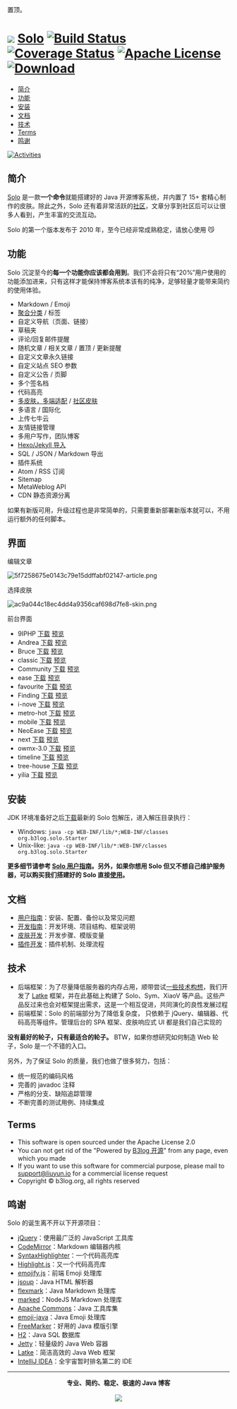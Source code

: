 置顶。
# <img src="https://cloud.githubusercontent.com/assets/873584/26024695/4defcb5e-3809-11e7-9755-fa4d22c45718.png"> [Solo](https://github.com/b3log/solo) [![Build Status](https://img.shields.io/travis/b3log/solo.svg?style=flat)](https://travis-ci.org/b3log/solo) [![Coverage Status](https://img.shields.io/coveralls/b3log/solo.svg?style=flat)](https://coveralls.io/github/b3log/solo?branch=master)  [![Apache License](http://img.shields.io/badge/license-apache2-orange.svg?style=flat)](http://www.apache.org/licenses/LICENSE-2.0) [![Download](http://img.shields.io/badge/download-11K+-blue.svg?style=flat)](http://pan.baidu.com/share/link?shareid=541735&uk=3255126224) 

* [简介](#%E7%AE%80%E4%BB%8B)
* [功能](#%E5%8A%9F%E8%83%BD)
* [安装](#%E5%AE%89%E8%A3%85)
* [文档](#%E6%96%87%E6%A1%A3)
* [技术](#%E6%8A%80%E6%9C%AF)
* [Terms](#terms)
* [鸣谢](#%E9%B8%A3%E8%B0%A2)

[![Activities](https://graphs.waffle.io/b3log/solo/throughput.svg)](https://waffle.io/b3log/solo/metrics/throughput)

## 简介

[Solo](https://github.com/b3log/solo) 是一款**一个命令**就能搭建好的 Java 开源博客系统，并内置了 15+ 套精心制作的皮肤。除此之外，Solo 还有着非常活跃的[社区](https://hacpai.com/b3log)，文章分享到社区后可以让很多人看到，产生丰富的交流互动。

Solo 的第一个版本发布于 2010 年，至今已经非常成熟稳定，请放心使用 :smirk_cat:

## 功能 

Solo 沉淀至今的**每一个功能你应该都会用到**。我们不会将只有“20%”用户使用的功能添加进来，只有这样才能保持博客系统本该有的纯净，足够轻量才能带来简约的使用体验。

* Markdown / Emoji
* [聚合分类](https://github.com/b3log/solo/issues/12256) / 标签
* 自定义导航（页面、链接）
* 草稿夹
* 评论/回复邮件提醒
* 随机文章 / 相关文章 / 置顶 / 更新提醒
* 自定义文章永久链接
* 自定义站点 SEO 参数
* 自定义公告 / 页脚
* 多个签名档
* 代码高亮
* [多皮肤，多端适配](https://github.com/b3log/solo-skins/tree/master/skin-preview) / [社区皮肤](https://github.com/b3log/solo-third-skins/tree/master/skin-preview)
* 多语言 / 国际化
* 上传七牛云
* 友情链接管理
* 多用户写作，团队博客
* [Hexo/Jekyll 导入](https://hacpai.com/article/1498490209748)
* SQL / JSON / Markdown 导出
* 插件系统
* Atom / RSS 订阅
* Sitemap
* MetaWeblog API
* CDN 静态资源分离 

如果有新版可用，升级过程也是非常简单的，只需要重新部署新版本就可以，不用运行额外的任何脚本。

## 界面

编辑文章

![5f7258675e0143c79e15ddffabf02147-article.png](https://img.hacpai.com/file/2017/8/5f7258675e0143c79e15ddffabf02147-article.png) 

选择皮肤

![ac9a044c18ec4dd4a9356caf698d7fe8-skin.png](https://img.hacpai.com/file/2017/8/ac9a044c18ec4dd4a9356caf698d7fe8-skin.png) 

前台界面

* 9IPHP [下载](https://github.com/b3log/solo-skins/tree/master/9IPHP) [预览](http://vanessa.b3log.org/?skin=9IPHP)
* Andrea [下载](https://github.com/b3log/solo-skins/tree/master/Andrea) [预览](http://vanessa.b3log.org/?skin=Andrea)
* Bruce [下载](https://github.com/b3log/solo-skins/tree/master/Bruce) [预览](http://vanessa.b3log.org/?skin=Bruce)
* classic [下载](https://github.com/b3log/solo-skins/tree/master/classic) [预览](http://vanessa.b3log.org/?skin=classic)
* Community [下载](https://github.com/b3log/solo-skins/tree/master/Community) [预览](http://vanessa.b3log.org/?skin=Community)
* ease [下载](https://github.com/b3log/solo-skins/tree/master/ease) [预览](http://vanessa.b3log.org/?skin=ease)
* favourite [下载](https://github.com/b3log/solo-skins/tree/master/favourite) [预览](http://vanessa.b3log.org/?skin=favourite)
* Finding [下载](https://github.com/b3log/solo-skins/tree/master/Finding) [预览](http://vanessa.b3log.org/?skin=Finding)
* i-nove [下载](https://github.com/b3log/solo-skins/tree/master/i-nove) [预览](http://vanessa.b3log.org/?skin=i-nove)
* metro-hot [下载](https://github.com/b3log/solo-skins/tree/master/metro-hot) [预览](http://vanessa.b3log.org/?skin=metro-hot)
* mobile [下载](https://github.com/b3log/solo-skins/tree/master/mobile) [预览](http://vanessa.b3log.org/?skin=mobile)
* NeoEase [下载](https://github.com/b3log/solo-skins/tree/master/NeoEase) [预览](http://vanessa.b3log.org/?skin=NeoEase)
* next [下载](https://github.com/b3log/solo-skins/tree/master/next) [预览](http://vanessa.b3log.org/?skin=next)
* owmx-3.0 [下载](https://github.com/b3log/solo-skins/tree/master/owmx-3.0) [预览](http://vanessa.b3log.org/?skin=owmx-3.0)
* timeline [下载](https://github.com/b3log/solo-skins/tree/master/timeline) [预览](http://vanessa.b3log.org/?skin=timeline)
* tree-house [下载](https://github.com/b3log/solo-skins/tree/master/tree-house) [预览](http://vanessa.b3log.org/?skin=tree-house)
* yilia [下载](https://github.com/b3log/solo-skins/tree/master/yilia) [预览](http://vanessa.b3log.org/?skin=yilia)

## 安装

JDK 环境准备好之后[下载](http://pan.baidu.com/share/link?shareid=541735&uk=3255126224)最新的 Solo 包解压，进入解压目录执行：

* Windows: `java -cp WEB-INF/lib/*;WEB-INF/classes org.b3log.solo.Starter`
* Unix-like: `java -cp WEB-INF/lib/*:WEB-INF/classes org.b3log.solo.Starter`

**更多细节请参考 [Solo 用户指南](https://hacpai.com/article/1492881378588)。另外，如果你想用 Solo 但又不想自己维护服务器，可以购买我们搭建好的 Solo 直接[使用](http://b3log.org/services/#solo)。**

## 文档

* [用户指南](https://hacpai.com/article/1492881378588)：安装、配置、备份以及常见问题
* [开发指南](https://hacpai.com/article/1493822943172)：开发环境、项目结构、框架说明
* [皮肤开发](https://hacpai.com/article/1493814851007)：开发步骤、模版变量
* [插件开发](https://docs.google.com/document/pub?id=15H7Q3EBo-44v61Xp_epiYY7vK_gPJLkQaT7T1gkE64w&pli=1)：插件机制、处理流程

## 技术

* 后端框架：为了尽量降低服务器的内存占用，顺带尝试[一些技术构想](https://hacpai.com/article/1403847528022)，我们开发了 [Latke](https://github.com/b3log/latke) 框架，并在此基础上构建了 Solo、Sym、XiaoV 等产品。这些产品反过来也会对框架提出需求，这是一个相互促进，共同演化的良性发展过程
* 前端框架：Solo 的前端部分为了降低复杂度， 只依赖于 jQuery、编辑器、代码高亮等组件。管理后台的 SPA 框架、皮肤响应式 UI 都是我们自己实现的

**没有最好的轮子，只有最适合的轮子。** BTW，如果你想研究如何制造 Web 轮子，Solo 是一个不错的入口。

另外，为了保证 Solo 的质量，我们也做了很多努力，包括：

* 统一规范的编码风格
* 完善的 javadoc 注释
* 严格的分支、缺陷追踪管理
* 不断完善的测试用例、持续集成

## Terms

* This software is open sourced under the Apache License 2.0
* You can not get rid of the "Powered by [B3log 开源](http://b3log.org)" from any page, even which you made
* If you want to use this software for commercial purpose, please mail to support@liuyun.io for a commercial license request
* Copyright &copy; b3log.org, all rights reserved

## 鸣谢

Solo 的诞生离不开以下开源项目：

* [jQuery](https://github.com/jquery/jquery)：使用最广泛的 JavaScript 工具库
* [CodeMirror](https://github.com/codemirror/CodeMirror)：Markdown 编辑器内核
* [SyntaxHighlighter](https://github.com/syntaxhighlighter/syntaxhighlighter)：一个代码高亮库
* [Highlight.js](https://github.com/isagalaev/highlight.js)：又一个代码高亮库
* [emojify.js](https://github.com/Ranks/emojify.js)：前端 Emoji 处理库
* [jsoup](https://github.com/jhy/jsoup)：Java HTML 解析器
* [flexmark](https://github.com/vsch/flexmark-java)：Java Markdown 处理库
* [marked](https://github.com/chjj/marked)：NodeJS Markdown 处理库
* [Apache Commons](http://commons.apache.org)：Java 工具库集
* [emoji-java](https://github.com/vdurmont/emoji-java)：Java Emoji 处理库
* [FreeMarker](http://freemarker.org)：好用的 Java 模版引擎
* [H2](https://github.com/h2database/h2database)：Java SQL 数据库
* [Jetty](https://github.com/eclipse/jetty.project)：轻量级的 Java Web 容器
* [Latke](https://github.com/b3log/latke)：简洁高效的 Java Web 框架 
* [IntelliJ IDEA](https://www.jetbrains.com/idea)：全宇宙暂时排名第二的 IDE

----

<p align = "center">
<strong>专业、简约、稳定、极速的 Java 博客</strong>
<br><br>
<img src="https://cloud.githubusercontent.com/assets/873584/26024667/c031e40a-3808-11e7-9176-f2c9af01bd64.png">
</p>
